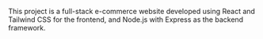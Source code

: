 This project is a full-stack e-commerce website developed using React and Tailwind CSS for the frontend, and Node.js with Express as the backend framework.
